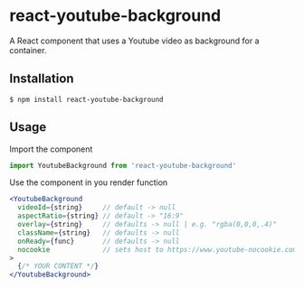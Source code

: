 # react-youtube-background
A React component that uses a Youtube video as background for a container.

## Installation
```
$ npm install react-youtube-background
```

## Usage

Import the component
```javascript
import YoutubeBackground from 'react-youtube-background'
```

Use the component in you render function

```jsx
<YoutubeBackground
  videoId={string}     // default -> null
  aspectRatio={string} // default -> "16:9"
  overlay={string}     // defaults -> null | e.g. "rgba(0,0,0,.4)"
  className={string}   // defaults -> null
  onReady={func}       // defaults -> null
  nocookie             // sets host to https://www.youtube-nocookie.com to avoid loading Google's cookies
>
  {/* YOUR CONTENT */}
</YoutubeBackground>
```
